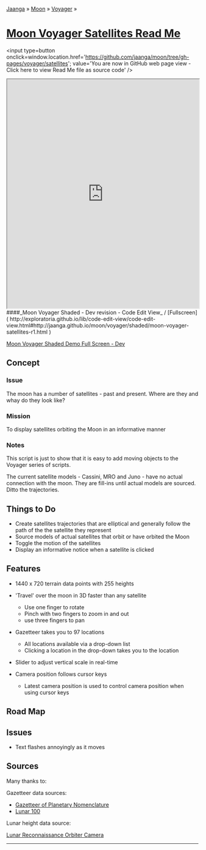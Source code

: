[Jaanga]( http://jaanga.github.io/ ) &raquo; [Moon]( http://jaanga.github.io/moon/ ) &raquo; [Voyager]( http://jaanga.github.io/moon/voyager/ ) &raquo;

[Moon Voyager Satellites Read Me]( index.html )
===

<span style=display:none; >[You are now in GitHub source code view - click here to view Read Me file as a web page]( http://jaanga.github.io/moon/voyager/satellites/index.html "View file as a web page." ) </span>
<input type=button onclick=window.location.href='https://github.com/jaanga/moon/tree/gh-pages/voyager/satellites'; value='You are now in GitHub web page view - Click here to view Read Me file as source code'  />


<iframe src="http://exploratoria.github.io/lib/code-edit-view/code-edit-view.html#http://jaanga.github.io/moon/voyager/shaded/moon-voyager-satellites-r1.html" width=100% height=600px ></iframe>  
####_Moon Voyager Shaded - Dev revision - Code Edit View_ /  [Fullscreen]( http://exploratoria.github.io/lib/code-edit-view/code-edit-view.html#http://jaanga.github.io/moon/voyager/shaded/moon-voyager-satellites-r1.html )


[Moon Voyager Shaded Demo Full Screen - Dev]( http://jaanga.github.io/moon/voyager/satellites/dev/ )

## Concept

### Issue

The moon has a number of satellites - past and present. Where are they and whay do they look like?

### Mission

To display satellites orbiting the Moon in an informative manner

### Notes

This script is just to show that it is easy to add moving objects to the Voyager series of scripts.

The current satellite models - Cassini, MRO and Juno - have no actual connection with the moon.
They are fill-ins until actual models are sourced. Ditto the trajectories.


## Things to Do

* Create satellites trajectories that are elliptical and generally follow the path of the the satellite they represent
* Source models of actual satellites that orbit or have orbited the Moon
* Toggle the motion of the satellites
* Display an informative notice when a satellite is clicked



## Features

* 1440 x 720 terrain data points with 255 heights
* 'Travel' over the moon in 3D faster than any satellite
	* Use one finger to rotate
	* Pinch with two fingers to zoom in and out
	* use three fingers to pan
* Gazetteer takes you to 97 locations
	* All locations available via a drop-down list
	* Clicking a location in the drop-down takes you to the location

* Slider to adjust vertical scale in real-time
* Camera position follows cursor keys
	* Latest camera position is used to control camera position when using cursor keys 


## Road Map



## Issues

* Text flashes annoyingly as it moves
 
## Sources

Many thanks to:

Gazetteer data sources:

* [Gazetteer of Planetary Nomenclature]( http://planetarynames.wr.usgs.gov/Page/MOON/target )
* [Lunar 100]( http://the-moon.wikispaces.com/Lunar+100 )

Lunar height data source:

[Lunar Reconnaissance Orbiter Camera]( http://wms.lroc.asu.edu/lroc/view_rdr/WAC_GLD100 )


<hr>




